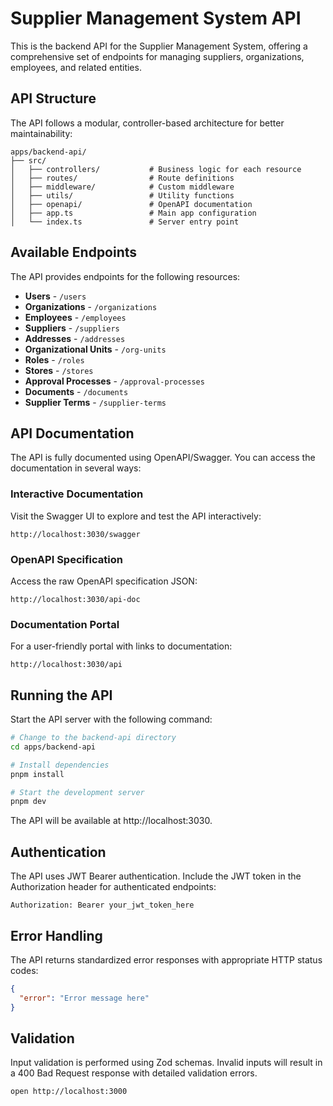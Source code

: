 # Supplier Management System API

This is the backend API for the Supplier Management System, offering a comprehensive set of endpoints for managing suppliers, organizations, employees, and related entities.

## API Structure

The API follows a modular, controller-based architecture for better maintainability:

```
apps/backend-api/
├── src/
│   ├── controllers/           # Business logic for each resource
│   ├── routes/                # Route definitions
│   ├── middleware/            # Custom middleware
│   ├── utils/                 # Utility functions
│   ├── openapi/               # OpenAPI documentation
│   ├── app.ts                 # Main app configuration
│   └── index.ts               # Server entry point
```

## Available Endpoints

The API provides endpoints for the following resources:

- **Users** - `/users`
- **Organizations** - `/organizations`
- **Employees** - `/employees`
- **Suppliers** - `/suppliers`
- **Addresses** - `/addresses`
- **Organizational Units** - `/org-units`
- **Roles** - `/roles`
- **Stores** - `/stores`
- **Approval Processes** - `/approval-processes`
- **Documents** - `/documents`
- **Supplier Terms** - `/supplier-terms`

## API Documentation

The API is fully documented using OpenAPI/Swagger. You can access the documentation in several ways:

### Interactive Documentation

Visit the Swagger UI to explore and test the API interactively:

```
http://localhost:3030/swagger
```

### OpenAPI Specification

Access the raw OpenAPI specification JSON:

```
http://localhost:3030/api-doc
```

### Documentation Portal

For a user-friendly portal with links to documentation:

```
http://localhost:3030/api
```

## Running the API

Start the API server with the following command:

```bash
# Change to the backend-api directory
cd apps/backend-api

# Install dependencies
pnpm install

# Start the development server
pnpm dev
```

The API will be available at http://localhost:3030.

## Authentication

The API uses JWT Bearer authentication. Include the JWT token in the Authorization header for authenticated endpoints:

```
Authorization: Bearer your_jwt_token_here
```

## Error Handling

The API returns standardized error responses with appropriate HTTP status codes:

```json
{
  "error": "Error message here"
}
```

## Validation

Input validation is performed using Zod schemas. Invalid inputs will result in a 400 Bad Request response with detailed validation errors.

```
open http://localhost:3000
```

